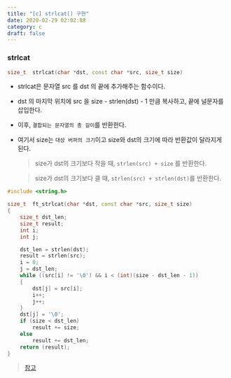 ```yaml
---
title: "[c] strlcat() 구현"
date: 2020-02-29 02:02:88
category: c
draft: false
---
```


### strlcat

```c++
size_t	strlcat(char *dst, const char *src, size_t size)
```
- strlcat은 문자열 src 를 dst 의 끝에 추가해주는 함수이다.

- dst 의 마지막 위치에 src 을 size - strlen(dst) - 1 만큼 복사하고, 끝에 널문자를 삽입한다.

- 이후, `결합되는 문자열의 총 길이`를 반환한다.

- 여기서  size는 `대상 버퍼의 크기`이고 size와 dst의 크기에 따라 반환값이 달라지게 된다.

  > size가 dst의 크기보다 작을 때, `strlen(src) + size` 를 반환한다.

  > size가 dst의 크기보다 클 때, `strlen(src) + strlen(dst)`를 반환한다.


```c++
#include <string.h>

size_t	ft_strlcat(char *dst, const char *src, size_t size)
{
	size_t dst_len;
	size_t result;
	int i;
	int j;

	dst_len = strlen(dst);
	result = strlen(src);
	i = 0;
	j = dst_len;
	while ((src[i] != '\0') && i < (int)(size - dst_len - 1))
	{
		dst[j] = src[i];
		i++;
		j++;
	}
	dst[j] = '\0';
	if (size < dst_len)
		result += size;
	else
		result += dst_len;
	return (result);
}
```

> [참고](https://www.unix.com/man-page/mojave/3/strlcat/)
